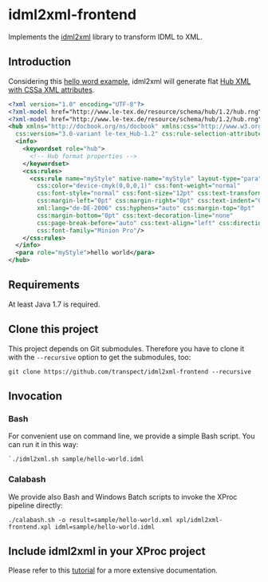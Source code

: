 # idml2xml-frontend

Implements the [idml2xml](https://github.com/transpect/idml2xml) library to transform IDML to XML.

## Introduction

Considering this [hello word example](https://github.com/transpect/idml2xml-frontend/tree/master/sample), idml2xml will generate flat [Hub XML with CSSa XML attributes](http://publishinggeekly.com/wp-content/uploads/2013/01/CSSa.pdf). 

```xml
<?xml version="1.0" encoding="UTF-8"?>
<?xml-model href="http://www.le-tex.de/resource/schema/hub/1.2/hub.rng" type="application/xml" schematypens="http://relaxng.org/ns/structure/1.0"?>
<?xml-model href="http://www.le-tex.de/resource/schema/hub/1.2/hub.rng" type="application/xml" schematypens="http://purl.oclc.org/dsdl/schematron"?>
<hub xmlns="http://docbook.org/ns/docbook" xmlns:css="http://www.w3.org/1996/css" xml:lang="de-DE-2006" version="5.1-variant le-tex_Hub-1.2"
  css:version="3.0-variant le-tex_Hub-1.2" css:rule-selection-attribute="role">
  <info>
    <keywordset role="hub">
      <!-- Hub format properties -->
    </keywordset>
    <css:rules>
      <css:rule name="myStyle" native-name="myStyle" layout-type="para" 
        css:color="device-cmyk(0,0,0,1)" css:font-weight="normal"
        css:font-style="normal" css:font-size="12pt" css:text-transform="none" 
        css:margin-left="0pt" css:margin-right="0pt" css:text-indent="0pt"
        xml:lang="de-DE-2006" css:hyphens="auto" css:margin-top="0pt" 
        css:margin-bottom="0pt" css:text-decoration-line="none"
        css:page-break-before="auto" css:text-align="left" css:direction="ltr" 
        css:font-family="Minion Pro"/>
    </css:rules>
  </info>
  <para role="myStyle">hello world</para>
</hub>
```

## Requirements

At least Java 1.7 is required.

## Clone this project

This project depends on Git submodules. Therefore you have to clone it with the `--recursive` option to get the submodules, too:

```
git clone https://github.com/transpect/idml2xml-frontend --recursive
```

## Invocation

### Bash

For convenient use on command line, we provide a simple Bash script. You can run it in this way:
```
`./idml2xml.sh sample/hello-world.idml
```

### Calabash

We provide also Bash and Windows Batch scripts to invoke the XProc pipeline directly:

```
./calabash.sh -o result=sample/hello-world.xml xpl/idml2xml-frontend.xpl idml=sample/hello-world.idml
```

## Include idml2xml in your XProc project

Please refer to this [tutorial](http://transpect.github.io/getting-started.html) for a more extensive documentation.
